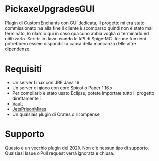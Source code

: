 # PickaxeUpgradesGUI
Plugin di Custom Enchants con GUI dedicata, il progetto mi era stato commissionato ma alla fine il cliente è scomparso quindi non è stato mai terminato, lo rilascio qui in caso qualcuno abbia voglia di terminarlo ed utilizzarlo. Scritto in Java usando le API di SpigotMC. Alcune funzioni potrebbero essere disponibili a causa della mancanza delle altre dipendenze.

# Requisiti
- Un server Linux con JRE Java 16
- Un server di gioco con core Spigot o Paper 1.16.x
- Per compilarlo è stato usato Eclipse, potete importare tutto il progetto direttamente lì
- [Vault](https://www.spigotmc.org/resources/vault.34315/)
- [JetsPrisonMines](https://www.spigotmc.org/resources/jetsprisonmines-quick-gui-setup-effects-fawe-schematics-holograms-1-mines-1-8-1-18.63783/)
- Un qualsiais plugin di Crates o ricompense

# Supporto
Questo è un vecchio plugin del 2020. Non c'è nessun tipo di supporto. Qualsiasi Issue o Pull request verrà ignorata e chiusa.

